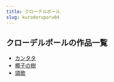 ```yaml
---
title: クローデルポール
slug: kuroderuporu04
---
```


## クローデルポールの作品一覧

- [カンタタ](kantata-54e)
- [椰子の樹](yezinoshu-75f)
- [頌歌](songge-ce7)
